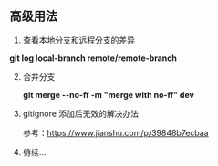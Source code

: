 ## 高级用法

1.  查看本地分支和远程分支的差异

   **git log  local-branch  remote/remote-branch**

   

2. 合并分支

   **git merge --no-ff -m "merge with no-ff"  dev**

   

3. gitignore 添加后无效的解决办法

   参考：https://www.jianshu.com/p/39848b7ecbaa

   

4. 待续...



